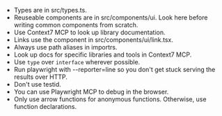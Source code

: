 - Types are in src/types.ts.
- Reuseable components are in src/components/ui. Look here before writing common
  components from scratch.
- Use Context7 MCP to look up library documentation.
- Links use the component in src/components/ui/link.tsx.
- Always use path aliases in importrs.
- Look up docs for specific libraries and tools in Context7 MCP.
- Use `type` over `interface` wherever possible.
- Run playwright with --reporter=line so you don't get stuck serving the results over HTTP.
- Don't use testid.
- You can use Playwright MCP to debug in the browser.
- Only use arrow functions for anonymous functions. Otherwise, use function
  declarations.
